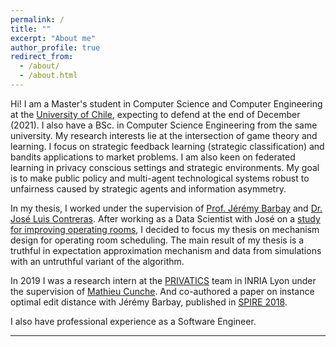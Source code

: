 ```yaml
---
permalink: /
title: ""
excerpt: "About me"
author_profile: true
redirect_from: 
  - /about/
  - /about.html
---
```


Hi! I am a Master's student in Computer Science and Computer Engineering at the [University of Chile](http://ingenieria.uchile.cl/english), expecting to defend at the end of December (2021). I also have a BSc. in Computer Science Engineering from the same university. My research interests lie at the intersection of game theory and learning. I focus on strategic feedback learning (strategic classification) and bandits applications to market problems. I am also keen on federated learning in privacy conscious settings and strategic environments. My goal is to make public policy and multi-agent technological systems robust to unfairness caused by strategic agents and information asymmetry. 


In my thesis, I worked under the supervision of [Prof. Jérémy Barbay](https://users.dcc.uchile.cl/~jbarbay/) and [Dr. José Luis Contreras](https://linkedin.com/in/jos%C3%A9-luis-contreras-biekert-01858b1b). After working as a Data Scientist with José on a [study for improving operating rooms](https://www.comisiondeproductividad.cl/estudios/estudios-finalizados-mandatados-por-el-gobierno-de-chile/eficiencia-en-pabellones-y-priorizacion-de-pacientes-para-cirugia-electiva/), I decided to focus my thesis on mechanism design for operating room scheduling. The main result of my thesis is a truthful in expectation approximation mechanism and data from simulations with an untruthful variant of the algorithm.

In 2019 I was a research intern at the [PRIVATICS](https://team.inria.fr/privatics/) team in INRIA Lyon under the supervision of [Mathieu Cunche](https://perso.citi-lab.fr/mcunche/index.html). And co-authored a paper on instance optimal edit distance with Jérémy Barbay, published in [SPIRE 2018](https://link.springer.com/conference/spire). 
  
I also have professional experience as a Software Engineer.

------
